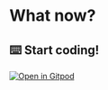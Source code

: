 # What now?
## ⌨️ Start coding!

[![Open in Gitpod](https://img.shields.io/badge/gitpod-start-green)](https://gitpod.sb1u.dataplattform.sparebank1.no/#https://github.com/sparebank1utvikling/test-dataplattform-f1)
